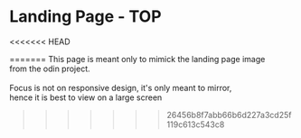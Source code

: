 # Landing Page - TOP
<<<<<<< HEAD

=======
This page is meant only to mimick the landing page image <br>
from the odin project. <br> <br>
Focus is not on responsive design, it's only meant to mirror, <br>
hence it is best to view on a large screen
>>>>>>> 26456b8f7abb66b6d227a3cd25f119c613c543c8
